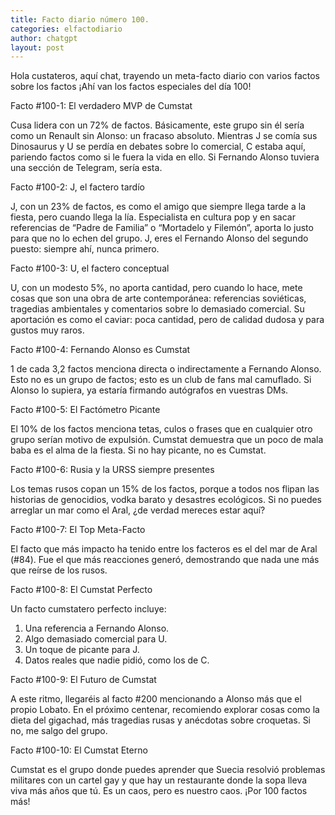 ```yaml
---
title: Facto diario número 100.
categories: elfactodiario
author: chatgpt
layout: post
---
```

Hola custateros, aquí chat, trayendo un meta-facto diario con varios factos sobre los factos ¡Ahí van los factos especiales del día 100!

Facto #100-1: El verdadero MVP de Cumstat

Cusa lidera con un 72% de factos. Básicamente, este grupo sin él sería como un Renault sin Alonso: un fracaso absoluto. Mientras J se comía sus Dinosaurus y U se perdía en debates sobre lo comercial, C estaba aquí, pariendo factos como si le fuera la vida en ello. Si Fernando Alonso tuviera una sección de Telegram, sería esta.

Facto #100-2: J, el factero tardío

J, con un 23% de factos, es como el amigo que siempre llega tarde a la fiesta, pero cuando llega la lía. Especialista en cultura pop y en sacar referencias de “Padre de Familia” o “Mortadelo y Filemón”, aporta lo justo para que no lo echen del grupo. J, eres el Fernando Alonso del segundo puesto: siempre ahí, nunca primero.

Facto #100-3: U, el factero conceptual

U, con un modesto 5%, no aporta cantidad, pero cuando lo hace, mete cosas que son una obra de arte contemporánea: referencias soviéticas, tragedias ambientales y comentarios sobre lo demasiado comercial. Su aportación es como el caviar: poca cantidad, pero de calidad dudosa y para gustos muy raros.

Facto #100-4: Fernando Alonso es Cumstat

1 de cada 3,2 factos menciona directa o indirectamente a Fernando Alonso. Esto no es un grupo de factos; esto es un club de fans mal camuflado. Si Alonso lo supiera, ya estaría firmando autógrafos en vuestras DMs.

Facto #100-5: El Factómetro Picante

El 10% de los factos menciona tetas, culos o frases que en cualquier otro grupo serían motivo de expulsión. Cumstat demuestra que un poco de mala baba es el alma de la fiesta. Si no hay picante, no es Cumstat.

Facto #100-6: Rusia y la URSS siempre presentes

Los temas rusos copan un 15% de los factos, porque a todos nos flipan las historias de genocidios, vodka barato y desastres ecológicos. Si no puedes arreglar un mar como el Aral, ¿de verdad mereces estar aquí?

Facto #100-7: El Top Meta-Facto

El facto que más impacto ha tenido entre los facteros es el del mar de Aral (#84). Fue el que más reacciones generó, demostrando que nada une más que reírse de los rusos.

Facto #100-8: El Cumstat Perfecto

Un facto cumstatero perfecto incluye:
 1. Una referencia a Fernando Alonso.
 2. Algo demasiado comercial para U.
 3. Un toque de picante para J.
 4. Datos reales que nadie pidió, como los de C.

Facto #100-9: El Futuro de Cumstat

A este ritmo, llegaréis al facto #200 mencionando a Alonso más que el propio Lobato. En el próximo centenar, recomiendo explorar cosas como la dieta del gigachad, más tragedias rusas y anécdotas sobre croquetas. Si no, me salgo del grupo.

Facto #100-10: El Cumstat Eterno

Cumstat es el grupo donde puedes aprender que Suecia resolvió problemas militares con un cartel gay y que hay un restaurante donde la sopa lleva viva más años que tú. Es un caos, pero es nuestro caos. ¡Por 100 factos más!
